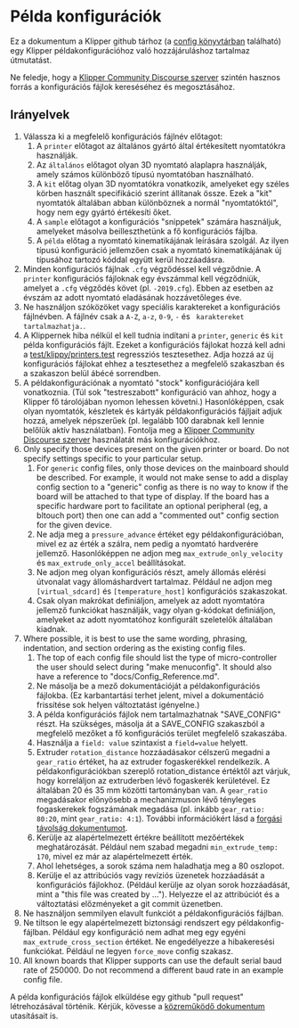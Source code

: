 # Példa konfigurációk

Ez a dokumentum a Klipper github tárhoz (a [config könyvtárban](../config/) található) egy Klipper példakonfigurációhoz való hozzájáruláshoz tartalmaz útmutatást.

Ne feledje, hogy a [Klipper Community Discourse szerver](https://community.klipper3d.org) szintén hasznos forrás a konfigurációs fájlok kereséséhez és megosztásához.

## Irányelvek

1. Válassza ki a megfelelő konfigurációs fájlnév előtagot:
   1. A `printer` előtagot az általános gyártó által értékesített nyomtatókra használják.
   1. Az `általános` előtagot olyan 3D nyomtató alaplapra használják, amely számos különböző típusú nyomtatóban használható.
   1. A `kit` előtag olyan 3D nyomtatókra vonatkozik, amelyeket egy széles körben használt specifikáció szerint állítanak össze. Ezek a "kit" nyomtatók általában abban különböznek a normál "nyomtatóktól", hogy nem egy gyártó értékesíti őket.
   1. A `sample` előtagot a konfigurációs "snippetek" számára használjuk, amelyeket másolva beilleszthetünk a fő konfigurációs fájlba.
   1. A `példa` előtag a nyomtató kinematikájának leírására szolgál. Az ilyen típusú konfiguráció jellemzően csak a nyomtató kinematikájának új típusához tartozó kóddal együtt kerül hozzáadásra.
1. Minden konfigurációs fájlnak `.cfg` végződéssel kell végződnie. A `printer` konfigurációs fájloknak egy évszámmal kell végződniük, amelyet a `.cfg` végződés követ (pl. `-2019.cfg`). Ebben az esetben az évszám az adott nyomtató eladásának hozzávetőleges éve.
1. Ne használjon szóközöket vagy speciális karaktereket a konfigurációs fájlnévben. A fájlnév csak a `A-Z`, `a-z`, `0-9`, `-` és ` karaktereket tartalmazhatja.`.
1. A Klippernek hiba nélkül el kell tudnia indítani a `printer`, `generic` és `kit` példa konfigurációs fájlt. Ezeket a konfigurációs fájlokat hozzá kell adni a [test/klippy/printers.test](../test/klippy/printers.test) regressziós tesztesethez. Adja hozzá az új konfigurációs fájlokat ehhez a tesztesethez a megfelelő szakaszban és a szakaszon belül ábécé sorrendben.
1. A példakonfigurációnak a nyomtató "stock" konfigurációjára kell vonatkoznia. (Túl sok "testreszabott" konfiguráció van ahhoz, hogy a Klipper fő tárolójában nyomon lehessen követni.) Hasonlóképpen, csak olyan nyomtatók, készletek és kártyák példakonfigurációs fájljait adjuk hozzá, amelyek népszerűek (pl. legalább 100 darabnak kell lennie belőlük aktív használatban). Fontolja meg a [Klipper Community Discourse szerver](https://community.klipper3d.org) használatát más konfigurációkhoz.
1. Only specify those devices present on the given printer or board. Do not specify settings specific to your particular setup.
   1. For `generic` config files, only those devices on the mainboard should be described. For example, it would not make sense to add a display config section to a "generic" config as there is no way to know if the board will be attached to that type of display. If the board has a specific hardware port to facilitate an optional peripheral (eg, a bltouch port) then one can add a "commented out" config section for the given device.
   1. Ne adja meg a `pressure_advance` értéket egy példakonfigurációban, mivel ez az érték a szálra, nem pedig a nyomtató hardverére jellemző. Hasonlóképpen ne adjon meg `max_extrude_only_velocity` és `max_extrude_only_accel` beállításokat.
   1. Ne adjon meg olyan konfigurációs részt, amely állomás elérési útvonalat vagy állomáshardvert tartalmaz. Például ne adjon meg `[virtual_sdcard]` és `[temperature_host]` konfigurációs szakaszokat.
   1. Csak olyan makrókat definiáljon, amelyek az adott nyomtatóra jellemző funkciókat használják, vagy olyan g-kódokat definiáljon, amelyeket az adott nyomtatóhoz konfigurált szeletelők általában kiadnak.
1. Where possible, it is best to use the same wording, phrasing, indentation, and section ordering as the existing config files.
   1. The top of each config file should list the type of micro-controller the user should select during "make menuconfig". It should also have a reference to "docs/Config_Reference.md".
   1. Ne másolja be a mező dokumentációját a példakonfigurációs fájlokba. (Ez karbantartási terhet jelent, mivel a dokumentáció frissítése sok helyen változtatást igényelne.)
   1. A példa konfigurációs fájlok nem tartalmazhatnak "SAVE_CONFIG" részt. Ha szükséges, másolja át a SAVE_CONFIG szakaszból a megfelelő mezőket a fő konfigurációs terület megfelelő szakaszába.
   1. Használja a `field: value` szintaxist a `field=value` helyett.
   1. Extruder `rotation_distance` hozzáadásakor célszerű megadni a `gear_ratio` értéket, ha az extruder fogaskerékkel rendelkezik. A példakonfigurációkban szereplő rotation_distance értéktől azt várjuk, hogy korreláljon az extruderben lévő fogaskerék kerületével. Ez általában 20 és 35 mm közötti tartományban van. A `gear_ratio` megadásakor előnyösebb a mechanizmuson lévő tényleges fogaskerekek fogszámának megadása (pl. inkább `gear_ratio: 80:20`, mint `gear_ratio: 4:1`). További információkért lásd a [forgási távolság dokumentumot](Rotation_Distance.md#using-a-gear_ratio).
   1. Kerülje az alapértelmezett értékre beállított mezőértékek meghatározását. Például nem szabad megadni `min_extrude_temp: 170`, mivel ez már az alapértelmezett érték.
   1. Ahol lehetséges, a sorok száma nem haladhatja meg a 80 oszlopot.
   1. Kerülje el az attribúciós vagy revíziós üzenetek hozzáadását a konfigurációs fájlokhoz. (Például kerülje az olyan sorok hozzáadását, mint a "this file was created by ..."). Helyezze el az attribúciót és a változtatási előzményeket a git commit üzenetben.
1. Ne használjon semmilyen elavult funkciót a példakonfigurációs fájlban.
1. Ne tiltson le egy alapértelmezett biztonsági rendszert egy példakonfig-fájlban. Például egy konfiguráció nem adhat meg egy egyéni `max_extrude_cross_section` értéket. Ne engedélyezze a hibakeresési funkciókat. Például ne legyen `force_move` config szakasz.
1. All known boards that Klipper supports can use the default serial baud rate of 250000. Do not recommend a different baud rate in an example config file.

A példa konfigurációs fájlok elküldése egy github "pull request" létrehozásával történik. Kérjük, kövesse a [közreműködő dokumentum](CONTRIBUTING.md) utasításait is.
